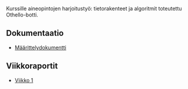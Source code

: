 Kurssille aineopintojen harjoitustyö: tietorakenteet ja algoritmit toteutettu Othello-botti.

## Dokumentaatio
* [Määrittelydokumentti](https://github.com/korolainenriikka/Jani/blob/master/maarittelydokumentti.md)

## Viikkoraportit
* [Viikko 1](https://github.com/korolainenriikka/Jani/blob/master/viikkoraportit/viikko1.md)
